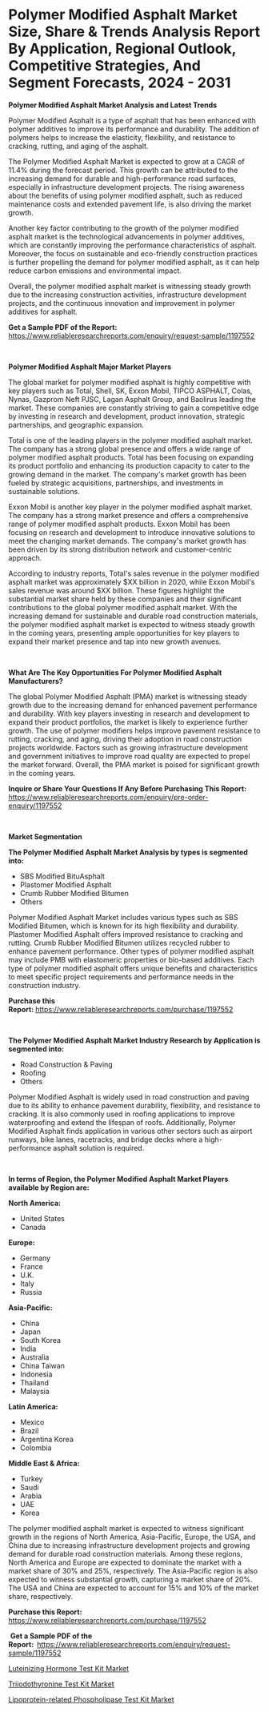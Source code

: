 <p><h1>Polymer Modified Asphalt Market Size, Share & Trends Analysis Report By Application, Regional Outlook, Competitive Strategies, And Segment Forecasts, 2024 - 2031</h1></p><p><strong>Polymer Modified Asphalt Market Analysis and Latest Trends</strong></p>
<p><p>Polymer Modified Asphalt is a type of asphalt that has been enhanced with polymer additives to improve its performance and durability. The addition of polymers helps to increase the elasticity, flexibility, and resistance to cracking, rutting, and aging of the asphalt.</p><p>The Polymer Modified Asphalt Market is expected to grow at a CAGR of 11.4% during the forecast period. This growth can be attributed to the increasing demand for durable and high-performance road surfaces, especially in infrastructure development projects. The rising awareness about the benefits of using polymer modified asphalt, such as reduced maintenance costs and extended pavement life, is also driving the market growth.</p><p>Another key factor contributing to the growth of the polymer modified asphalt market is the technological advancements in polymer additives, which are constantly improving the performance characteristics of asphalt. Moreover, the focus on sustainable and eco-friendly construction practices is further propelling the demand for polymer modified asphalt, as it can help reduce carbon emissions and environmental impact.</p><p>Overall, the polymer modified asphalt market is witnessing steady growth due to the increasing construction activities, infrastructure development projects, and the continuous innovation and improvement in polymer additives for asphalt.</p></p>
<p><strong>Get a Sample PDF of the Report:&nbsp;</strong> <a href="https://www.reliableresearchreports.com/enquiry/request-sample/1197552">https://www.reliableresearchreports.com/enquiry/request-sample/1197552</a></p>
<p>&nbsp;</p>
<p><strong>Polymer Modified Asphalt Major Market Players</strong></p>
<p><p>The global market for polymer modified asphalt is highly competitive with key players such as Total, Shell, SK, Exxon Mobil, TIPCO ASPHALT, Colas, Nynas, Gazprom Neft PJSC, Lagan Asphalt Group, and Baolirus leading the market. These companies are constantly striving to gain a competitive edge by investing in research and development, product innovation, strategic partnerships, and geographic expansion.</p><p>Total is one of the leading players in the polymer modified asphalt market. The company has a strong global presence and offers a wide range of polymer modified asphalt products. Total has been focusing on expanding its product portfolio and enhancing its production capacity to cater to the growing demand in the market. The company's market growth has been fueled by strategic acquisitions, partnerships, and investments in sustainable solutions.</p><p>Exxon Mobil is another key player in the polymer modified asphalt market. The company has a strong market presence and offers a comprehensive range of polymer modified asphalt products. Exxon Mobil has been focusing on research and development to introduce innovative solutions to meet the changing market demands. The company's market growth has been driven by its strong distribution network and customer-centric approach.</p><p>According to industry reports, Total's sales revenue in the polymer modified asphalt market was approximately $XX billion in 2020, while Exxon Mobil's sales revenue was around $XX billion. These figures highlight the substantial market share held by these companies and their significant contributions to the global polymer modified asphalt market. With the increasing demand for sustainable and durable road construction materials, the polymer modified asphalt market is expected to witness steady growth in the coming years, presenting ample opportunities for key players to expand their market presence and tap into new growth avenues.</p></p>
<p>&nbsp;</p>
<p><strong>What Are The Key Opportunities For Polymer Modified Asphalt Manufacturers?</strong></p>
<p><p>The global Polymer Modified Asphalt (PMA) market is witnessing steady growth due to the increasing demand for enhanced pavement performance and durability. With key players investing in research and development to expand their product portfolios, the market is likely to experience further growth. The use of polymer modifiers helps improve pavement resistance to rutting, cracking, and aging, driving their adoption in road construction projects worldwide. Factors such as growing infrastructure development and government initiatives to improve road quality are expected to propel the market forward. Overall, the PMA market is poised for significant growth in the coming years.</p></p>
<p><strong>Inquire or Share Your Questions If Any Before Purchasing This Report:</strong> <a href="https://www.reliableresearchreports.com/enquiry/pre-order-enquiry/1197552">https://www.reliableresearchreports.com/enquiry/pre-order-enquiry/1197552</a></p>
<p>&nbsp;</p>
<p><strong>Market Segmentation</strong></p>
<p><strong>The Polymer Modified Asphalt Market Analysis by types is segmented into:</strong></p>
<p><ul><li>SBS Modified BituAsphalt</li><li>Plastomer Modified Asphalt</li><li>Crumb Rubber Modified Bitumen</li><li>Others</li></ul></p>
<p><p>Polymer Modified Asphalt Market includes various types such as SBS Modified Bitumen, which is known for its high flexibility and durability. Plastomer Modified Asphalt offers improved resistance to cracking and rutting. Crumb Rubber Modified Bitumen utilizes recycled rubber to enhance pavement performance. Other types of polymer modified asphalt may include PMB with elastomeric properties or bio-based additives. Each type of polymer modified asphalt offers unique benefits and characteristics to meet specific project requirements and performance needs in the construction industry.</p></p>
<p><strong>Purchase this Report:&nbsp;</strong><a href="https://www.reliableresearchreports.com/purchase/1197552">https://www.reliableresearchreports.com/purchase/1197552</a></p>
<p>&nbsp;</p>
<p><strong>The Polymer Modified Asphalt Market Industry Research by Application is segmented into:</strong></p>
<p><ul><li>Road Construction & Paving</li><li>Roofing</li><li>Others</li></ul></p>
<p><p>Polymer Modified Asphalt is widely used in road construction and paving due to its ability to enhance pavement durability, flexibility, and resistance to cracking. It is also commonly used in roofing applications to improve waterproofing and extend the lifespan of roofs. Additionally, Polymer Modified Asphalt finds application in various other sectors such as airport runways, bike lanes, racetracks, and bridge decks where a high-performance asphalt solution is required.</p></p>
<p>&nbsp;</p>
<p><strong>In terms of Region, the Polymer Modified Asphalt Market Players available by Region are:</strong></p>
<p>
    <p> <strong> North America: </strong>
        <ul>
            <li>United States</li>
            <li>Canada</li>
        </ul>
        </p> 
    <p> <strong> Europe: </strong>
        <ul>
            <li>Germany</li>
            <li>France</li>
            <li>U.K.</li>
            <li>Italy</li>
            <li>Russia</li>
        </ul>
        </p> 
    <p> <strong> Asia-Pacific: </strong>
        <ul>
            <li>China</li>
            <li>Japan</li>
            <li>South Korea</li>
            <li>India</li>
            <li>Australia</li>
            <li>China Taiwan</li>
            <li>Indonesia</li>
            <li>Thailand</li>
            <li>Malaysia</li>
        </ul>
        </p> 
    <p> <strong> Latin America: </strong>
        <ul>
            <li>Mexico</li>
            <li>Brazil</li>
            <li>Argentina Korea</li>
            <li>Colombia</li>
        </ul>
        </p> 
    <p> <strong> Middle East & Africa: </strong>
        <ul>
            <li>Turkey</li>
            <li>Saudi</li>
            <li>Arabia</li>
            <li>UAE</li>
            <li>Korea</li>
        </ul>
    </p>
    </p>
<p><p>The polymer modified asphalt market is expected to witness significant growth in the regions of North America, Asia-Pacific, Europe, the USA, and China due to increasing infrastructure development projects and growing demand for durable road construction materials. Among these regions, North America and Europe are expected to dominate the market with a market share of 30% and 25%, respectively. The Asia-Pacific region is also expected to witness substantial growth, capturing a market share of 20%. The USA and China are expected to account for 15% and 10% of the market share, respectively.</p></p>
<p><strong>Purchase this Report: </strong><a href="https://www.reliableresearchreports.com/purchase/1197552">https://www.reliableresearchreports.com/purchase/1197552</a></p>
<p>&nbsp;<strong>Get a Sample PDF of the Report:&nbsp;&nbsp;</strong><a href="https://www.reliableresearchreports.com/enquiry/request-sample/1197552">https://www.reliableresearchreports.com/enquiry/request-sample/1197552</a></p>
<p><strong></strong></p>
<p><p><a href="https://view.publitas.com/reportprime-1/luteinizing-hormone-test-kit-market-research-report-reveals-the-latest-trends-and-opportunities-of-this-market-for-period-from-2023-2030/">Luteinizing Hormone Test Kit Market</a></p><p><a href="https://view.publitas.com/reportprime-1/triiodothyronine-test-kit-market-offers-provide-insightful-data-for-the-time-period-from-2023-to-2030-and-also-provide-analysis-based-on-application-type-and-region/">Triiodothyronine Test Kit Market</a></p><p><a href="https://view.publitas.com/reportprime-1/lipoprotein-related-phospholipase-test-kit-market-offer-valuable-insights-into-market-size-market-share-market-trends-and-projections-spanning-from-2023-to-2030/">Lipoprotein-related Phospholipase Test Kit Market</a></p></p>